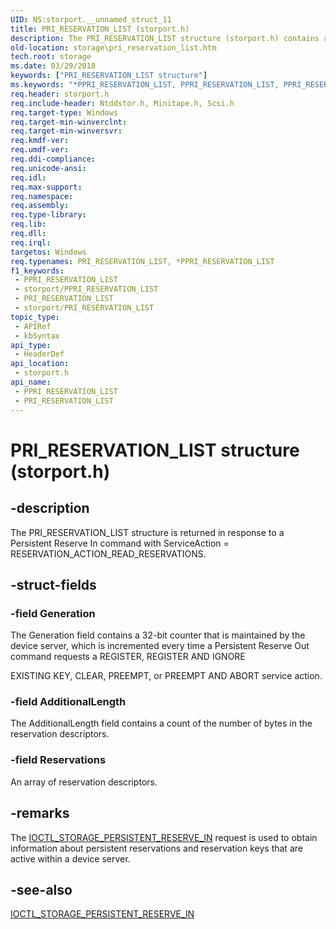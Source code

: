 ```yaml
---
UID: NS:storport.__unnamed_struct_11
title: PRI_RESERVATION_LIST (storport.h)
description: The PRI_RESERVATION_LIST structure (storport.h) contains a list of persistent reservations that are active within a device server.
old-location: storage\pri_reservation_list.htm
tech.root: storage
ms.date: 03/29/2018
keywords: ["PRI_RESERVATION_LIST structure"]
ms.keywords: "*PPRI_RESERVATION_LIST, PPRI_RESERVATION_LIST, PPRI_RESERVATION_LIST structure pointer [Storage Devices], PRI_RESERVATION_LIST, PRI_RESERVATION_LIST structure [Storage Devices], storage.pri_reservation_list, storport/PPRI_RESERVATION_LIST, storport/PRI_RESERVATION_LIST, structs-general_10a53f53-2aed-4be1-bf2b-d61efa2c846f.xml"
req.header: storport.h
req.include-header: Ntddstor.h, Minitape.h, Scsi.h
req.target-type: Windows
req.target-min-winverclnt: 
req.target-min-winversvr: 
req.kmdf-ver: 
req.umdf-ver: 
req.ddi-compliance: 
req.unicode-ansi: 
req.idl: 
req.max-support: 
req.namespace: 
req.assembly: 
req.type-library: 
req.lib: 
req.dll: 
req.irql: 
targetos: Windows
req.typenames: PRI_RESERVATION_LIST, *PPRI_RESERVATION_LIST
f1_keywords:
 - PPRI_RESERVATION_LIST
 - storport/PPRI_RESERVATION_LIST
 - PRI_RESERVATION_LIST
 - storport/PRI_RESERVATION_LIST
topic_type:
 - APIRef
 - kbSyntax
api_type:
 - HeaderDef
api_location:
 - storport.h
api_name:
 - PPRI_RESERVATION_LIST
 - PRI_RESERVATION_LIST
---
```


# PRI_RESERVATION_LIST structure (storport.h)


## -description

The PRI_RESERVATION_LIST structure is returned in response to a Persistent Reserve In command with ServiceAction = RESERVATION_ACTION_READ_RESERVATIONS.

## -struct-fields

### -field Generation

The Generation field contains a 32-bit counter that is maintained by the device server, which is incremented every time a Persistent Reserve Out command requests a REGISTER, REGISTER AND IGNORE

EXISTING KEY, CLEAR, PREEMPT, or PREEMPT AND ABORT service action.

### -field AdditionalLength

The AdditionalLength field contains a count of the number of bytes in the reservation descriptors.

### -field Reservations

An array of reservation descriptors.

## -remarks

The <a href="/windows-hardware/drivers/ddi/ntddstor/ni-ntddstor-ioctl_storage_persistent_reserve_in">IOCTL_STORAGE_PERSISTENT_RESERVE_IN</a> request is used to obtain information about persistent reservations and reservation keys that are active within a device server.

## -see-also

<a href="/windows-hardware/drivers/ddi/ntddstor/ni-ntddstor-ioctl_storage_persistent_reserve_in">IOCTL_STORAGE_PERSISTENT_RESERVE_IN</a>

